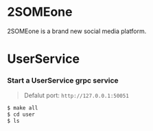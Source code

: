 # 2SOMEone
2SOMEone is a brand new social media platform.  

# UserService  
### Start a UserService grpc service  
> Defalut port: `http://127.0.0.1:50051`  

```sh  
$ make all
$ cd user
$ ls
```  

